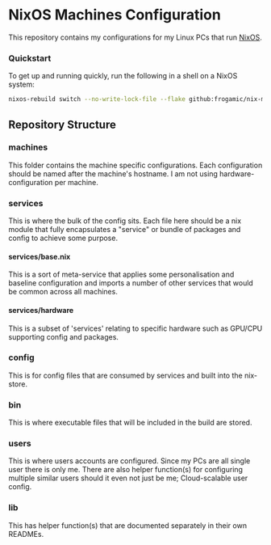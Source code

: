 # NixOS Machines Configuration

This repository contains my configurations for my Linux PCs that run [NixOS](https://nixos.org).

### Quickstart

To get up and running quickly, run the following in a shell on a NixOS system:

```bash
nixos-rebuild switch --no-write-lock-file --flake github:frogamic/nix-machines
```

## Repository Structure

### machines

This folder contains the machine specific configurations. Each configuration should be named after the machine's hostname. I am not using hardware-configuration per machine.

### services

This is where the bulk of the config sits. Each file here should be a nix module that fully encapsulates a "service" or bundle of packages and config to achieve some purpose.

#### services/base.nix

This is a sort of meta-service that applies some personalisation and baseline configuration and imports a number of other services that would be common across all machines.

#### services/hardware

This is a subset of 'services' relating to specific hardware such as GPU/CPU supporting config and packages.

### config

This is for config files that are consumed by services and built into the nix-store.

### bin

This is where executable files that will be included in the build are stored.

### users

This is where users accounts are configured. Since my PCs are all single user there is only me. There are also helper function(s) for configuring multiple similar users should it even not just be me; Cloud-scalable user config.

### lib

This has helper function(s) that are documented separately in their own READMEs.
